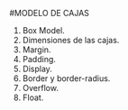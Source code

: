 #MODELO DE CAJAS

1.  Box Model.
2.  Dimensiones de las cajas.
3.  Margin.
4.  Padding.
5.  Display.
6.  Border y border-radius.
7.  Overflow.
8.  Float.